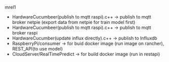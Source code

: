 mrel1 
- HardwareCucumbeer(publish to mqtt raspi).c++ -> publish to mqtt broker netpie (export data from netpie for train model first)
- HardwareCucumbeer(publish to mqtt raspi).c++ -> publish to mqtt broker raspi
- HardwareCucumber(update influx directly).c++ -> publish to Influxdb
- RaspberryPi/consumer -> for buid docker image (run image on rancher), REST_API(to use model) 
- CloudServer/RealTimePredict -> for build docker image (run in restapi)